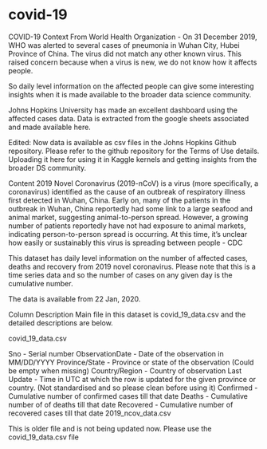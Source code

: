 # covid-19

COVID-19
Context
From World Health Organization - On 31 December 2019, WHO was alerted to several cases of pneumonia in Wuhan City, Hubei Province of China. The virus did not match any other known virus. This raised concern because when a virus is new, we do not know how it affects people.

So daily level information on the affected people can give some interesting insights when it is made available to the broader data science community.

Johns Hopkins University has made an excellent dashboard using the affected cases data. Data is extracted from the google sheets associated and made available here.

Edited:
Now data is available as csv files in the Johns Hopkins Github repository. Please refer to the github repository for the Terms of Use details. Uploading it here for using it in Kaggle kernels and getting insights from the broader DS community.

Content
2019 Novel Coronavirus (2019-nCoV) is a virus (more specifically, a coronavirus) identified as the cause of an outbreak of respiratory illness first detected in Wuhan, China. Early on, many of the patients in the outbreak in Wuhan, China reportedly had some link to a large seafood and animal market, suggesting animal-to-person spread. However, a growing number of patients reportedly have not had exposure to animal markets, indicating person-to-person spread is occurring. At this time, it’s unclear how easily or sustainably this virus is spreading between people - CDC

This dataset has daily level information on the number of affected cases, deaths and recovery from 2019 novel coronavirus. Please note that this is a time series data and so the number of cases on any given day is the cumulative number.

The data is available from 22 Jan, 2020.

Column Description
Main file in this dataset is covid_19_data.csv and the detailed descriptions are below.

covid_19_data.csv

Sno - Serial number
ObservationDate - Date of the observation in MM/DD/YYYY
Province/State - Province or state of the observation (Could be empty when missing)
Country/Region - Country of observation
Last Update - Time in UTC at which the row is updated for the given province or country. (Not standardised and so please clean before using it)
Confirmed - Cumulative number of confirmed cases till that date
Deaths - Cumulative number of of deaths till that date
Recovered - Cumulative number of recovered cases till that date
2019_ncov_data.csv

This is older file and is not being updated now. Please use the covid_19_data.csv file
